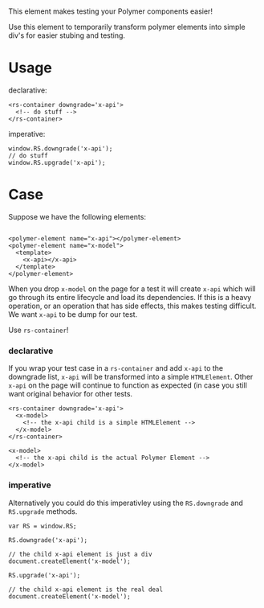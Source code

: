 # <rs-container>

This element makes testing your Polymer components easier!

Use this element to temporarily transform polymer elements into simple 
div's for easier stubing and testing.

# Usage

declarative:

```
<rs-container downgrade='x-api'>
  <!-- do stuff -->
</rs-container>
```

imperative:

```
window.RS.downgrade('x-api');
// do stuff
window.RS.upgrade('x-api');
```

# Case

Suppose we have the following elements:

```

<polymer-element name="x-api"></polymer-element>
<polymer-element name="x-model">
  <template>
    <x-api></x-api>
  </template>
</polymer-element>

```

When you drop `x-model` on the page for a test it will create `x-api`
which will go through its entire lifecycle and load its dependencies. If
this is a heavy operation, or an operation that has side effects, this
makes testing difficult. We want `x-api` to be dump for our test.

Use `rs-container`!

### declarative

If you wrap your test case in a `rs-container` and add `x-api` to the
downgrade list, `x-api` will be transformed into a simple `HTMLElement`.
Other `x-api` on the page will continue to function as expected (in case
you still want original behavior for other tests.

```
<rs-container downgrade='x-api'>
  <x-model>
    <!-- the x-api child is a simple HTMLElement -->
  </x-model>
</rs-container>

<x-model>
  <!-- the x-api child is the actual Polymer Element -->
</x-model>
```

### imperative

Alternatively you could do this imperativley using the `RS.downgrade`
and `RS.upgrade` methods.

```
var RS = window.RS;

RS.downgrade('x-api');

// the child x-api element is just a div
document.createElement('x-model');

RS.upgrade('x-api');

// the child x-api element is the real deal
document.createElement('x-model');

```

